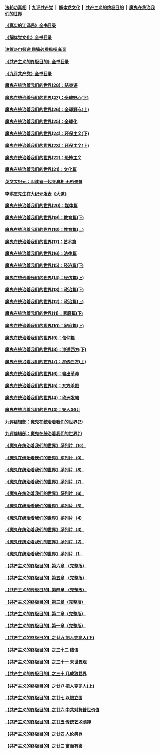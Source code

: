 ####  [法轮功真相](../../../../basic/blob/master/README.md?t=07141431) &nbsp;|&nbsp; [九评共产党](../../../../9ping.md/blob/master/README.md?t=07141431) &nbsp;|&nbsp; [解体党文化](../../../../jtdwh.md/blob/master/README.md?t=07141431)  &nbsp;|&nbsp; [共产主义的终极目的](../../../../gczydzjmd.md/blob/master/README.md?t=07141431) &nbsp;|&nbsp; [魔鬼在统治我们的世界](../../../../mgztzwmdsj.md/blob/master/README.md?t=07141431) 

#### [《真实的江泽民》全书目录](../pages/nsc422/n13721399.md?t=07141431) 

#### [《解体党文化》全书目录](../pages/nsc422/n13721157.md?t=07141431) 

#### [油管热门频道 翻墙必看视频 新闻](http://45.76.130.85:81/youtube.html?07141431)

#### [《共产主义的终极目的》全书目录](../pages/nsc422/n13721048.md?t=07141431) 

#### [《九评共产党》全书目录](../pages/nsc422/n13708085.md?t=07141431) 

#### [魔鬼在统治着我们的世界(28)：结束语](../pages/nsc422/n10936246.md?t=07141431) 

#### [魔鬼在统治着我们的世界(27)：全球野心(下)](../pages/nsc422/n10928319.md?t=07141431) 

#### [魔鬼在统治着我们的世界(26)：全球野心(上)](../pages/nsc422/n10900318.md?t=07141431) 

#### [魔鬼在统治着我们的世界(25)：全球化](../pages/nsc422/n10788205.md?t=07141431) 

#### [魔鬼在统治着我们的世界(24)：环保主义(下)](../pages/nsc422/n10695307.md?t=07141431) 

#### [魔鬼在统治着我们的世界(23)：环保主义(上)](../pages/nsc422/n10688613.md?t=07141431) 

#### [魔鬼在统治着我们的世界(22)：恐怖主义](../pages/nsc422/n10614727.md?t=07141431) 

#### [魔鬼在统治着我们的世界(21)：文化篇](../pages/nsc422/n10597706.md?t=07141431) 

#### [英文大纪元：和读者一起寻真相 无所畏惧](../pages/nsc422/n12542027.md?t=07141431) 

#### [李洪志先生在大纪元发表《大选》](../pages/nsc422/n12534746.md?t=07141431) 

#### [魔鬼在统治着我们的世界(20)：媒体篇](../pages/nsc422/n10586579.md?t=07141431) 

#### [魔鬼在统治着我们的世界(19)：教育篇(下)](../pages/nsc422/n10564808.md?t=07141431) 

#### [魔鬼在统治着我们的世界(18)：教育篇(上)](../pages/nsc422/n10526970.md?t=07141431) 

#### [魔鬼在统治着我们的世界(17)：艺术篇](../pages/nsc422/n10499093.md?t=07141431) 

#### [魔鬼在统治着我们的世界(16)：法律篇](../pages/nsc422/n10485969.md?t=07141431) 

#### [魔鬼在统治着我们的世界(15)：经济篇(下)](../pages/nsc422/n10469975.md?t=07141431) 

#### [魔鬼在统治着我们的世界(14)：经济篇(上)](../pages/nsc422/n10457370.md?t=07141431) 

#### [魔鬼在统治着我们的世界(13)：政治篇(下)](../pages/nsc422/n10448270.md?t=07141431) 

#### [魔鬼在统治着我们的世界(12)：政治篇(上)](../pages/nsc422/n10444576.md?t=07141431) 

#### [魔鬼在统治着我们的世界(11)：家庭篇(下)](../pages/nsc422/n10440961.md?t=07141431) 

#### [魔鬼在统治着我们的世界(10)：家庭篇(上)](../pages/nsc422/n10435448.md?t=07141431) 

#### [魔鬼在统治着我们的世界(9)：信仰篇](../pages/nsc422/n10432159.md?t=07141431) 

#### [魔鬼在统治着我们的世界(8)：渗透西方(下)](../pages/nsc422/n10429603.md?t=07141431) 

#### [魔鬼在统治着我们的世界(7)：渗透西方(上)](../pages/nsc422/n10426013.md?t=07141431) 

#### [魔鬼在统治着我们的世界(6)：输出革命](../pages/nsc422/n10421536.md?t=07141431) 

#### [魔鬼在统治着我们的世界(5)：东方杀戮](../pages/nsc422/n10417707.md?t=07141431) 

#### [魔鬼在统治着我们的世界(4)：欧洲发端](../pages/nsc422/n10414890.md?t=07141431) 

#### [魔鬼在统治着我们的世界(3)：毁人36计](../pages/nsc422/n10411583.md?t=07141431) 

#### [九评编辑部：魔鬼在统治着我们的世界(2)](../pages/nsc422/n10410036.md?t=07141431) 

#### [九评编辑部：魔鬼在统治着我们的世界(1)](../pages/nsc422/n10406825.md?t=07141431) 

#### [《魔鬼在统治着我们的世界》系列片（10）](../pages/nsc422/n12292670.md?t=07141431) 

#### [《魔鬼在统治着我们的世界》系列片（9）](../pages/nsc422/n12290859.md?t=07141431) 

#### [《魔鬼在统治着我们的世界》系列片（8）](../pages/nsc422/n12287445.md?t=07141431) 

#### [《魔鬼在统治着我们的世界》系列片（7）](../pages/nsc422/n12283425.md?t=07141431) 

#### [《魔鬼在统治着我们的世界》系列片（6）](../pages/nsc422/n12282314.md?t=07141431) 

#### [《魔鬼在统治着我们的世界》系列片（5）](../pages/nsc422/n12281419.md?t=07141431) 

#### [《魔鬼在统治着我们的世界》系列片（4）](../pages/nsc422/n12274024.md?t=07141431) 

#### [《魔鬼在统治着我们的世界》系列片（3）](../pages/nsc422/n12271322.md?t=07141431) 

#### [《魔鬼在统治着我们的世界》系列片（2）](../pages/nsc422/n12269049.md?t=07141431) 

#### [《魔鬼在统治着我们的世界》系列片（1）](../pages/nsc422/n12267575.md?t=07141431) 

#### [【共产主义的终极目的】第六章 （完整版）](../pages/nsc422/n11428913.md?t=07141431) 

#### [【共产主义的终极目的】第五章 （完整版）](../pages/nsc422/n11428912.md?t=07141431) 

#### [【共产主义的终极目的】第四章 （完整版）](../pages/nsc422/n11428907.md?t=07141431) 

#### [【共产主义的终极目的】第三章（完整版）](../pages/nsc422/n11428848.md?t=07141431) 

#### [【共产主义的终极目的】第二章（完整版）](../pages/nsc422/n11428831.md?t=07141431) 

#### [【共产主义的终极目的】第一章（完整版）](../pages/nsc422/n11417651.md?t=07141431) 

#### [【共产主义的终极目的】之廿九 把人变非人(下)](../pages/nsc422/n11344140.md?t=07141431) 

#### [【共产主义的终极目的】之三十二 结语](../pages/nsc422/n11360535.md?t=07141431) 

#### [【共产主义的终极目的】之三十一 末世景观](../pages/nsc422/n11351129.md?t=07141431) 

#### [【共产主义的终极目的】之三十 几成狼世界](../pages/nsc422/n11348280.md?t=07141431) 

#### [【共产主义的终极目的】之廿八 把人变非人(上)](../pages/nsc422/n11340492.md?t=07141431) 

#### [【共产主义的终极目的】之廿七 以恨立国](../pages/nsc422/n11336944.md?t=07141431) 

#### [【共产主义的终极目的】之廿六 中共对抗普世价值](../pages/nsc422/n11324785.md?t=07141431) 

#### [【共产主义的终极目的】之廿五 传统艺术颂神](../pages/nsc422/n11296396.md?t=07141431) 

#### [【共产主义的终极目的】之廿四 人伦典范](../pages/nsc422/n11296397.md?t=07141431) 

#### [【共产主义的终极目的】之廿三 富而有德](../pages/nsc422/n11283598.md?t=07141431) 

<img src='http://gfw-breaker.win/goodnews/indexes/nsc422.md' width='0px' height='0px'/>
